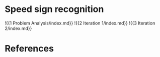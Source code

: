 # Speed sign recognition

!{{1 Problem Analysis/index.md}}
!{{2 Iteration 1/index.md}}
!{{3 Iteration 2/index.md}}
# References
